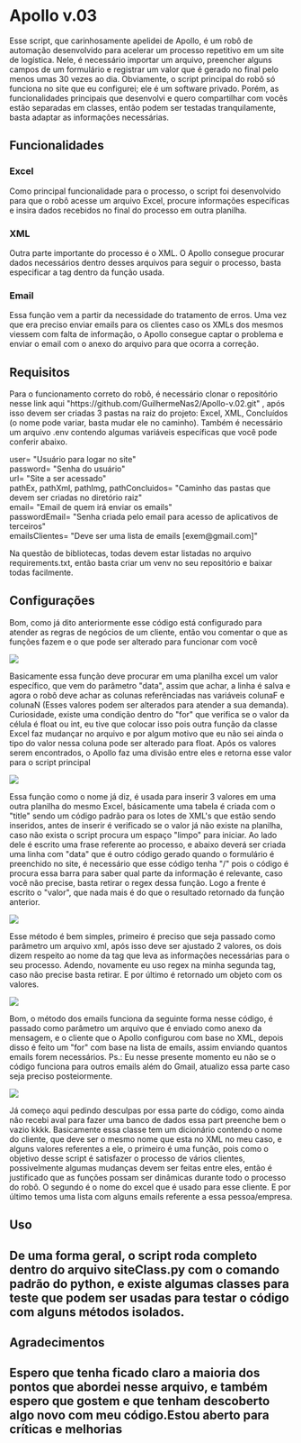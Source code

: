 <h1>Apollo v.03</h1>
<span>
    Esse script, que carinhosamente apelidei de Apollo, é um robô de automação desenvolvido para acelerar um processo repetitivo em um site de logística. Nele, é necessário importar um arquivo, preencher alguns campos de um formulário e registrar um valor que é gerado no final pelo menos umas 30 vezes ao dia. Obviamente, o script principal do robô só funciona no site que eu configurei; ele é um software privado. Porém, as funcionalidades principais que desenvolvi e quero compartilhar com vocês estão separadas em classes, então podem ser testadas tranquilamente, basta adaptar as informações necessárias.
</span>

<h2>Funcionalidades</h2>
<h3>Excel</h3>
<p>Como principal funcionalidade para o processo, o script foi desenvolvido para que o robô acesse um arquivo Excel, procure informações específicas e insira dados recebidos no final do processo em outra planilha.</p>
<h3>XML</h3>
<p>Outra parte importante do processo é o XML. O Apollo consegue procurar dados necessários dentro desses arquivos para seguir o processo, basta especificar a tag dentro da função usada.</p>
<h3>Email</h3>
<p>Essa função vem a partir da necessidade do tratamento de erros. Uma vez que era preciso enviar emails para os clientes caso os XMLs dos mesmos viessem com falta de informação, o Apollo consegue captar o problema e enviar o email com o anexo do arquivo para que ocorra a correção.</p>


<h2>Requisitos</h2>
<p>Para o funcionamento correto do robô, é necessário clonar o repositório nesse link aqui "https://github.com/GuilhermeNas2/Apollo-v.02.git" , após isso devem ser criadas 3 pastas na raiz do projeto: Excel, XML, Concluídos (o nome pode variar, basta mudar ele no caminho). Também é necessário um arquivo .env contendo algumas variáveis específicas que você pode conferir abaixo.</p>
<span>
user= "Usuário para logar no site" <br>
password= "Senha do usuário" <br>
url= "Site a ser acessado" <br>
pathEx, pathXml, pathImg, pathConcluidos= "Caminho das pastas que devem ser criadas no diretório raiz" <br>
email= "Email de quem irá enviar os emails" <br>
passwordEmail= "Senha criada pelo email para acesso de aplicativos de terceiros" <br>
emailsClientes= "Deve ser uma lista de emails [exem@gmail.com]" <br>
</span>
<p>Na questão de bibliotecas, todas devem estar listadas no arquivo requirements.txt, então basta criar um venv no seu repositório e baixar todas facilmente.</p>
<h2>Configurações</h2>
<p>Bom, como já dito anteriormente esse código está configurado para atender as regras de negócios de um cliente, então vou comentar o que as funções fazem e o que pode ser 
alterado para funcionar com você</p>
<img src="./Imagens/ExcelS.png">
<p>Basicamente essa função deve procurar em uma planilha excel um valor específico, que vem do parâmetro "data", assim que achar, a linha é salva e agora o robô deve achar as colunas referênciadas nas variáveis colunaF e colunaN (Esses valores podem ser alterados para atender a sua demanda). Curiosidade, existe uma condição dentro do "for" que verifica se o valor
da célula é float ou int, eu tive que colocar isso pois outra função da classe Excel faz mudançar no arquivo e por algum motivo que eu não sei ainda o tipo do valor nessa coluna
pode ser alterado para float. Após os valores serem encontrados, o Apollo faz uma divisão entre eles e retorna esse valor para o script principal</p>
<img src="./Imagens/ExcelI.png">
<p>Essa função como o nome já diz, é usada para inserir 3 valores em uma outra planilha do mesmo Excel, básicamente uma tabela é criada com o "title" sendo um código padrão para 
os lotes de XML's que estão sendo inseridos, antes de inserir é verificado se o valor já não existe na planilha, caso não exista o script procura um espaço "limpo" para iniciar. Ao lado dele é escrito uma frase referente ao processo, e abaixo deverá ser criada uma linha com "data" que é outro código gerado quando 
o formulário é preenchido no site, é necessário que esse código tenha "/" pois o código é procura essa barra para saber qual parte da informação é relevante, caso você não precise, basta retirar o regex dessa função. Logo a frente é escrito o "valor", que nada mais é do que o resultado retornado da função anterior.</p>
<img src="./Imagens/XML.png">
<p>Esse método é bem simples, primeiro é preciso que seja passado como parâmetro um arquivo xml, após isso deve ser ajustado 2 valores, os dois dizem respeito ao nome da tag que leva as informações necessárias para o seu processo. Adendo, novamente eu uso regex na minha segunda tag, caso não precise basta retirar. E por último é retornado um objeto com os valores.</p>
<img src="./Imagens/Email.png">
<p>
    Bom, o método dos emails funciona da seguinte forma nesse código, é passado como parâmetro um arquivo que é enviado como anexo da mensagem, e o cliente que o Apollo configurou com base no XML, depois disso é feito um "for" com base na lista de emails, assim enviando quantos emails forem necessários. Ps.: Eu nesse presente momento eu não se o código funciona para outros emails além do Gmail, atualizo essa parte caso seja preciso posteiormente.
</p>
<img src="./Imagens/Cliente.png">
<p>
    Já começo aqui pedindo desculpas por essa parte do código, como ainda não recebi aval para fazer uma banco de dados essa part preenche bem o vazio kkkk. Basicamente essa classe tem um dicionário contendo o nome do cliente, que deve ser o mesmo nome que esta no XML no meu caso, e alguns valores referentes a ele, o primeiro é uma função, pois como o objetivo desse script é satisfazer o processo de vários clientes, possivelmente algumas mudanças devem ser feitas entre eles, então é justificado que as funções possam ser dinâmicas durante todo o processo do robô. O segundo é o nome do excel que é usado para esse cliente. E por último temos uma lista com alguns emails referente a essa pessoa/empresa.
</p>
<h2>Uso<h2>
<p>De uma forma geral, o script roda completo dentro do arquivo siteClass.py com o comando padrão do python, e existe algumas classes para teste que podem ser usadas para testar o código com alguns métodos isolados.
</p>
<h2>Agradecimentos<h2>
<p>Espero que tenha ficado claro a maioria dos pontos que abordei nesse arquivo, e também espero que gostem e que tenham descoberto algo novo com meu código.Estou aberto para críticas e melhorias</p>